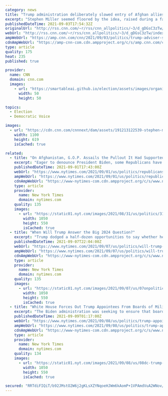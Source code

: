 ```yaml
---
category: news
title: "Trump administration deliberately slowed entry of Afghan allies"
excerpt: "Stephen Miller seemed floored by the idea, raised during a fall Cabinet meeting in 2018, of  keeping open the doors for Afghan allies and other Middle East refugees to enter the US. \n    \n"
publishedDateTime: 2021-09-03T17:54:32Z
originalUrl: "http://rss.cnn.com/~r/rss/cnn_allpolitics/~3/d_gDGsC3zTw/index.html"
webUrl: "http://rss.cnn.com/~r/rss/cnn_allpolitics/~3/d_gDGsC3zTw/index.html"
ampWebUrl: "https://amp.cnn.com/cnn/2021/09/03/politics/trump-adviser-stephen-miller-afghan-allies-us-entry/index.html"
cdnAmpWebUrl: "https://amp-cnn-com.cdn.ampproject.org/c/s/amp.cnn.com/cnn/2021/09/03/politics/trump-adviser-stephen-miller-afghan-allies-us-entry/index.html"
type: article
quality: 175
heat: 235
published: true

provider:
  name: CNN
  domain: cnn.com
  images:
    - url: "https://smartableai.github.io/election/assets/images/organizations/cnn.com-50x50.jpg"
      width: 50
      height: 50

topics:
  - Election
  - Democratic Voice

images:
  - url: "https://cdn.cnn.com/cnnnext/dam/assets/191213122539-stephen-miller-white-house-file-super-tease.jpg"
    width: 1100
    height: 619
    isCached: true

related:
  - title: "On Afghanistan, G.O.P. Assails the Pullout It Had Supported Under Trump"
    excerpt: "Eager to denounce President Biden, some Republicans have flip-flopped on bringing U.S. troops home — making it difficult to discern what they actually believe."
    publishedDateTime: 2021-09-01T17:43:00Z
    webUrl: "https://www.nytimes.com/2021/09/01/us/politics/republicans-afghanistan-withdrawal-support.html"
    ampWebUrl: "https://www.nytimes.com/2021/09/01/us/politics/republicans-afghanistan-withdrawal-support.amp.html"
    cdnAmpWebUrl: "https://www-nytimes-com.cdn.ampproject.org/c/s/www.nytimes.com/2021/09/01/us/politics/republicans-afghanistan-withdrawal-support.amp.html"
    type: article
    provider:
      name: New York Times
      domain: nytimes.com
    quality: 135
    images:
      - url: "https://static01.nyt.com/images/2021/08/31/us/politics/31GOP-Afghanistan-1/merlin_193632333_b6959d88-e372-410f-b324-f7b17d1c4361-facebookJumbo.jpg"
        width: 1050
        height: 550
        isCached: true
  - title: "When Will Trump Answer the Big 2024 Question?"
    excerpt: "Trump dodged a half-dozen opportunities to say whether he is planning to run for president once again in 2024. Mr. Fredericks, who alongside his radio gig also served as a chairman of Mr. Trump’s campaigns in Virginia,"
    publishedDateTime: 2021-09-07T22:04:00Z
    webUrl: "https://www.nytimes.com/2021/09/07/us/politics/will-trump-run-2024.html"
    ampWebUrl: "https://www.nytimes.com/2021/09/07/us/politics/will-trump-run-2024.amp.html"
    cdnAmpWebUrl: "https://www-nytimes-com.cdn.ampproject.org/c/s/www.nytimes.com/2021/09/07/us/politics/will-trump-run-2024.amp.html"
    type: article
    provider:
      name: New York Times
      domain: nytimes.com
    quality: 135
    images:
      - url: "https://static01.nyt.com/images/2021/09/07/us/07onpolitics-pm-newsletter/07onpolitics-pm-newsletter-facebookJumbo.jpg"
        width: 1050
        height: 550
        isCached: true
  - title: "White House Forces Out Trump Appointees From Boards of Military Academies"
    excerpt: "The Biden administration was seeking to ensure that board members were “qualified to serve” and aligned with the president’s values, said Jen Psaki, the White House press secretary."
    publishedDateTime: 2021-09-09T01:17:00Z
    webUrl: "https://www.nytimes.com/2021/09/08/us/politics/trump-appointees-military-academy-boards.html"
    ampWebUrl: "https://www.nytimes.com/2021/09/08/us/politics/trump-appointees-military-academy-boards.amp.html"
    cdnAmpWebUrl: "https://www-nytimes-com.cdn.ampproject.org/c/s/www.nytimes.com/2021/09/08/us/politics/trump-appointees-military-academy-boards.amp.html"
    type: article
    provider:
      name: New York Times
      domain: nytimes.com
    quality: 134
    images:
      - url: "https://static01.nyt.com/images/2021/09/08/us/08dc-trump-appointees/merlin_164002872_3c851945-3cc7-4ef8-9a94-a48fbfcf8718-facebookJumbo.jpg"
        width: 1050
        height: 550
        isCached: true

secured: "RRTdiFIQiT/b92JMstO2W6j2gKLsXZYNqoeHJWm6kAomP+1VPAmdVuA2WNov/im0g+5CHoDROrxyNIcZANrPvsb2lBekN4MpmUrLI9oDYcK8D23hbLJxUhQgbV9Ol3et/KYVm5O3wbfiJkYzgOVYNThZDEDoBOn2MjLoBrGYqjJHEadvYEdtKRnVBAUB9j6H36IRmY45QrhjXJm7xRWBO45bL07agS8ay1Ics7IjlfGSXglTznLhCDAc6I3OfIv5YHNx7mL4NWiGW446MhOJShBGjpTp18kE0knz7ldVm7VxwCdPPvOBtP8FWlwB53bmW841E+aCOWzsjXzWt3qpr4PoP1ORz+ijKqjV6fcLlRs=;hzeqJV79KEkXmf/Jx9rc+Q=="
---
```


